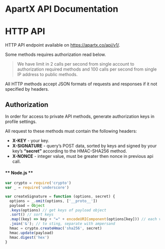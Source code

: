 # ApartX API Documentation

# HTTP API

HTTP API endpoint available on https://apartx.co/api/v1/.

Some methods requires authorization read below.

> We have limit in 2 calls per second from single account to authorization required methods and 100 calls per second from single IP address to public methods.

All HTTP methods accept JSON formats of requests and responses if it not specified by headers.

## Authorization

In order for access to private API methods, generate authorization keys in profile settings.

All request to these methods must contain the following headers:

* **X-KEY** - your key.
* **X-SIGNATURE** - query’s POST data, sorted by keys and signed by your key’s **“secret”** according to the HMAC-SHA256 method.
* **X-NONCE** - integer value, must be greater then nonce in previous api call.

#### ** Node.js **

```js
var crypto = require('crypto')
var _ = require('underscore')

var createSignature = function (options, secret) {
  options = _.omit(options, ['__proto__'])
  payload = Object
  .keys(options) // get keys of payload object
  .sort() // sort keys
  .map((key) => key + "=" + encodeURIComponent(options[key])) // each value should be url encoded. the most sensitive part for sign checking
  .join('&'); // to sting, separate with ampersand
  hmac = crypto.createHmac('sha256', secret)
  hmac.update(payload)
  hmac.digest('hex')
}
```
